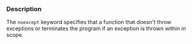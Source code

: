 ### Description
The `noexcept` keyword specifies that a function that doesn't throw exceptions or terminates the program if an exception is thrown within in scope.
